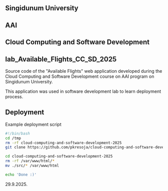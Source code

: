 ## Singidunum University 

## AAI

## Cloud Computing and Software Development

## lab_Available_Flights_CC_SD_2025

Source code of the "Available Flights" web application developed during the Cloud Computing and Software Development course on AAI program on Singidunum University.

This application was used in software development lab to learn deployment process.

## Deployment

Example deployment script
```bash
#!/bin/bash
cd /tmp
rm -rf cloud-computing-and-software-development-2025
git clone https://github.com/pkresoja/cloud-computing-and-software-development-2025

cd cloud-computing-and-software-development-2025
rm -rf /var/www/html/*
mv ./src/* /var/www/html

echo 'Done :)'
```
29.9.2025.